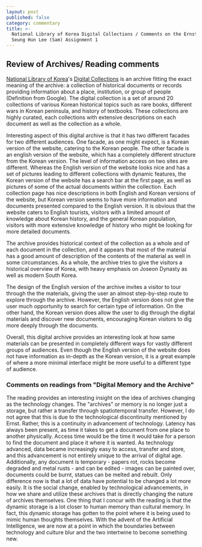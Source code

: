 ```yaml
---
layout: post
published: false
category: commentary
title: >-
  National Library of Korea Digital Collections / Comments on the Ernst Reading 
  Seung Hun Lee (Sam) Assignment 1
---
```

## Review of Archives/ Reading comments

[National Library of Korea](http://www.nl.go.kr/english/)'s  [Digital Collections](http://nlcollection.nl.go.kr/english/index.html) is an archive fitting the exact meaning of the archive: a collection of historical documents or records providing information about a place, institution, or group of people (Definition from Google). The digital collection is a set of around 20 collections of various Korean historical topics such as rare books, different wars in Korean peninsula, and history of textbooks. These collections are highly curated, each collections with extensive descriptions on each document as well as the collection as a whole.

Interesting aspect of this digital archive is that it has two different facades for two different audiences. One facade, as one might expect, is a Korean version of the website, catering to the Korean people. The other facade is an english version of the website, which has a completely different structure from the Korean version. The level of information access on two sites are different. Whereas the English version of the website looks nice and has a set of pictures leading to different collections with dynamic features, the Korean version of the website has a search bar at the first page, as well as pictures of some of the actual documents within the collection. Each collection page has nice descriptions in both English and Korean versions of the website, but Korean version seems to have more information and documents presented compared to the English version. It is obvious that the website caters to English tourists, visitors with a limited amount of knowledge about Korean history, and the general Korean population, visitors with more extensive knowledge of history who might be looking for more detailed documents.

The archive provides historical context of the collection as a whole and of each document in the collection, and it appears that most of the material has a good amount of description of the contents of the material as well in some circumstances. As a whole, the archive tries to give the visitors a historical overview of Korea, with heavy emphasis on Joseon Dynasty as well as modern South Korea.

The design of the English version of the archive invites a visitor to tour through the the materials, giving the user an almost step-by-step route to explore through the archive. However, the English version does not give the user much opportunity to search for certain type of information. On the other hand, the Korean version does allow the user to dig through the digital materials and discover new documents, encouraging Korean visitors to dig more deeply through the documents.

Overall, this digital archive provides an interesting look at how same materials can be presented in completely different ways for vastly different groups of audiences. Even though the English version of the website does not have information as in-depth as the Korean version, it is a great example of where a more minimal interface might be more useful to a different type of audience.

### Comments on readings from "Digital Memory and the Archive"

The reading provides an interesting insight on the idea of archives changing as the technology changes. The "archives" or memory is no longer just a storage, but rather a transfer through spatiotemporal transfer. However, I do not agree that this is due to the technological discontinuity mentioned by Ernst. Rather, this is a continuity in advancement of technology. Latency has always been present, as time it takes to get a document from one place to another physically. Access time would be the time it would take for a person to find the document and place it where it is wanted. As technology advanced, data became increasingly easy to access, transfer and store, and this advancement is not entirely unique to the arrival of digital age. Additionally, any document is temporary - papers rot, rocks become degraded and metal rusts - and can be edited - images can be painted over, documents could be burnt, statues can be melted and rebuilt. Only difference now is that a lot of data have potential to be changed a lot more easily. It is the social change, enabled by technological advancements, in how we share and utilize these archives that is directly changing the nature of archives themselves. One thing that I concur with the reading is that the dynamic storage is a lot closer to human memory than cultural memory. In fact, this dynamic storage has gotten to the point where it is being used to mimic human thoughts themselves. With the advent of the Artificial Intelligence, we are now at a point in which the boundaries between technology and culture blur and the two intertwine to become something new.